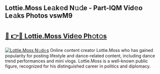 ## Lottie.Moss Le𝚊k𝚎d N𝚞𝚍e - Part-IQM Vid𝚎o Le𝚊ks Photos vswM9

# <h2><a href="http://fbfjtqr.evod.top/?m=Lottie.Moss">🔗 👉🔴 Lottie.Moss Vid𝚎o Ph𝚘t𝚘s</a></h2>

[![Lottie.Moss N𝚞d𝚎s](https://i.imgur.com/8V9OHl7.gif)](http://fbfjtqr.evod.top/?m=Lottie.Moss)
Online content creator Lottie.Moss who has gained popularity for posting lifestyle and dance-related content, including dance trend performances and mini vlogs. Lottie.Moss is a well-known public figure, recognized for his distinguished career in politics and diplomacy. 
